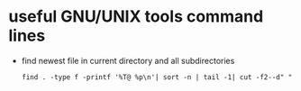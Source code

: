 useful GNU/UNIX tools command lines
===================================

 * find newest file in current directory and all subdirectories
 
   ```
   find . -type f -printf '%T@ %p\n'| sort -n | tail -1| cut -f2--d" "
   ```
